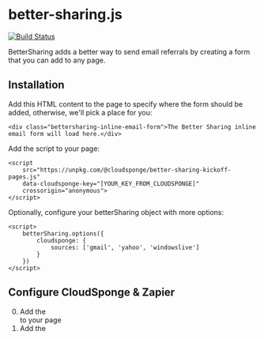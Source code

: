 # better-sharing.js

[![Build Status](https://travis-ci.org/cloudsponge/better-sharing-js.svg?branch=master)](https://travis-ci.org/cloudsponge/better-sharing-js)

BetterSharing adds a better way to send email referrals by creating a form that you can add to any page.

## Installation

Add this HTML content to the page to specify where the form should be added, otherwise, we'll pick a place for you:

    <div class="bettersharing-inline-email-form">The Better Sharing inline email form will load here.</div>

Add the script to your page:

    <script
        src="https://unpkg.com/@cloudsponge/better-sharing-kickoff-pages.js"
        data-cloudsponge-key="[YOUR_KEY_FROM_CLOUDSPONGE]"
        crossorigin="anonymous">
    </script>

Optionally, configure your betterSharing object with more options:

    <script>
        betterSharing.options({
            cloudsponge: {
                sources: ['gmail', 'yahoo', 'windowslive']
            }
        })
    </script>

## Configure CloudSponge & Zapier

0. Add the <div> to your page
0. Add the <script> to your footer (with your CS key)
0. Connect CloudSponge to Zapier
0. Submit the form once to train Zapier
0. Create your Zap
